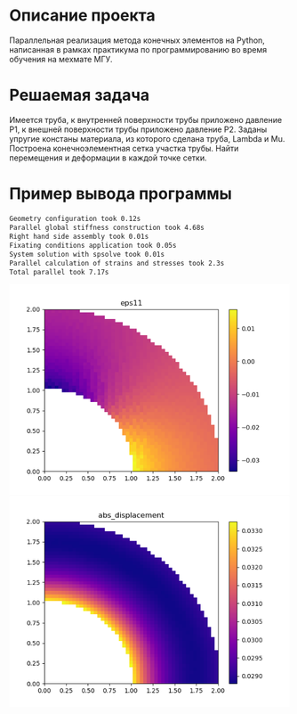 # Описание проекта
Параллельная реализация метода конечных элементов на Python, написанная в рамках практикума по программированию во время обучения на мехмате МГУ.


# Решаемая задача

Имеется труба, к внутренней поверхности трубы приложено давление P1, к внешней поверхности трубы приложено давление P2. Заданы упругие констаны материала, из которого сделана труба, Lambda и Mu. Построена конечноэлементная сетка участка трубы. Найти перемещения и деформации в каждой точке сетки.


# Пример вывода программы
```
Geometry configuration took 0.12s
Parallel global stiffness construction took 4.68s
Right hand side assembly took 0.01s
Fixating conditions application took 0.05s
System solution with spsolve took 0.01s
Parallel calculation of strains and stresses took 2.3s
Total parallel took 7.17s
```
![Screenshot](images/eps11.png)
![Screenshot](images/abs_displacement.png)
